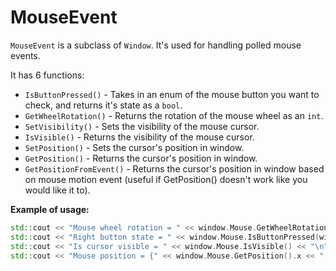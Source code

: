 # MouseEvent
`MouseEvent` is a subclass of `Window`.
It's used for handling polled mouse events.

It has 6 functions:
- `IsButtonPressed()` - Takes in an enum of the mouse button you want to check, and returns it's state as a `bool`.
- `GetWheelRotation()` - Returns the rotation of the mouse wheel as an `int`.
- `SetVisibility()` - Sets the visibility of the mouse cursor.
- `IsVisible()` - Returns the visibility of the mouse cursor.
- `SetPosition()` - Sets the cursor's position in window.
- `GetPosition()` - Returns the cursor's position in window.
- `GetPositionFromEvent()` - Returns the cursor's position in window based on mouse motion event (useful if GetPosition() doesn't work like you would like it to).

__Example of usage:__
```cpp
std::cout << "Mouse wheel rotation = " << window.Mouse.GetWheelRotation() << "\n";
std::cout << "Right button state = " << window.Mouse.IsButtonPressed(window.Mouse.Right) << "\n";
std::cout << "Is cursor visible = " << window.Mouse.IsVisible() << "\n";
std::cout << "Mouse position = {" << window.Mouse.GetPosition().x << ", " << window.Mouse.GetPosition().y << "}\n"
```
